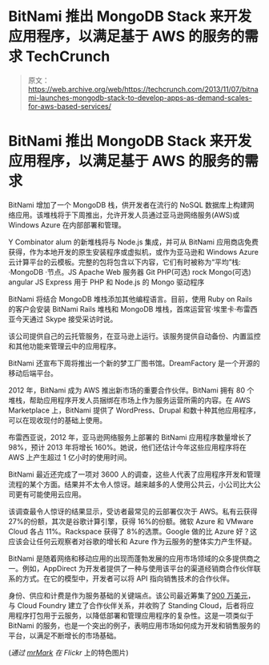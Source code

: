 # BitNami 推出 MongoDB Stack 来开发应用程序，以满足基于 AWS 的服务的需求 TechCrunch

> 原文：<https://web.archive.org/web/https://techcrunch.com/2013/11/07/bitnami-launches-mongodb-stack-to-develop-apps-as-demand-scales-for-aws-based-services/>

# BitNami 推出 MongoDB Stack 来开发应用程序，以满足基于 AWS 的服务的需求

BitNami 增加了一个 MongoDB 栈，供开发者在流行的 NoSQL 数据库上构建网络应用。该堆栈将于下周推出，允许开发人员通过亚马逊网络服务(AWS)或 Windows Azure 在内部部署和管理。

Y Combinator alum 的新堆栈将与 Node.js 集成，并可从 BitNami 应用商店免费获得，作为本地开发的原生安装程序或虚拟机，或作为亚马逊和 Windows Azure 云计算平台的云模板。完整的包将包含以下内容，它们有时被称为“平均”栈:
·MongoDB
·节点。JS
Apache Web 服务器
Git
PHP(可选)
rock Mongo(可选)
angular JS
Express
用于 PHP 和 Node.js 的 Mongo 驱动程序

BitNami 将结合 MongoDB 堆栈添加其他编程语言。目前，使用 Ruby on Rails 的客户会安装 BitNami Rails 堆栈和 MongoDB 堆栈，首席运营官·埃里卡·布雷西亚今天通过 Skype 接受采访时说。

该公司提供自己的云托管服务，在亚马逊上运行。该服务提供自动备份、内置监控和其他功能来管理云中的应用程序。

BitNami 还宣布下周将推出一个新的梦工厂图书馆。DreamFactory 是一个开源的移动后端平台。

2012 年，BitNami 成为 AWS 推出新市场的重要合作伙伴。BitNami 拥有 80 个堆栈，帮助应用程序开发人员捆绑在市场上作为服务运营所需的内容。在 AWS Marketplace 上，BitNami 提供了 WordPress、Drupal 和数十种其他应用程序，可以在现收现付的基础上使用。

布雷西亚说，2012 年，亚马逊网络服务上部署的 BitNami 应用程序数量增长了 98%，预计 2013 年将增长 160%。她说，他们还估计今年这些应用程序将在 AWS 上产生超过 1 亿小时的使用时间。

BitNami 最近还完成了一项对 3600 人的调查，这些人代表了应用程序开发和管理流程的某个方面。结果并不太令人惊讶。越来越多的人使用公共云，小公司比大公司更有可能使用云应用。

该调查最令人惊讶的结果显示，受访者最常见的云部署仅次于 AWS。私有云获得 27%的份额，其次是谷歌计算引擎，获得 16%的份额。微软 Azure 和 VMware Cloud 各占 11%。Rackspace 获得了 8%的选票。Google 做的比 Azure 好？这应该会让任何云观察者对谷歌的增长和 Azure 作为云服务的整体实力产生怀疑。

BitNami 是随着网络和移动应用的出现而蓬勃发展的应用市场领域的众多提供商之一。例如，AppDirect 为开发者提供了一种与使用该平台的渠道经销商合作伙伴联系的方式。在它的模型中，开发者可以将 API 指向销售技术的合作伙伴。

身份、供应和计费是作为服务基础的关键端点。该公司最近筹集了[900 万美元](https://web.archive.org/web/20230123202534/https://techcrunch.com/2013/09/10/appdirect-raises-9m-and-acquires-standing-cloud-an-app-packaging-company/)，与 Cloud Foundry 建立了合作伙伴关系，并收购了 Standing Cloud，后者将应用程序打包用于云服务，以降低部署和管理应用程序的复杂性。这是一项类似于 BitNami 的服务，也是一个突出的例子，表明应用市场如何成为开发和销售服务的平台，以满足不断增长的市场基础。

(*通过 [mrMark](https://web.archive.org/web/20230123202534/http://www.flickr.com/photos/what_i_see/) 在 Flickr* 上的特色图片)